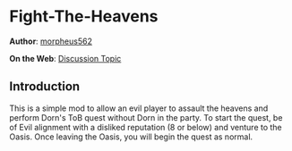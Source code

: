 # Fight-The-Heavens

**Author**: [morpheus562](https://www.gibberlings3.net/profile/11591-morpheus562/)

**On the Web**: [Discussion Topic](https://www.gibberlings3.net/forums/topic/37225-fight-the-heavens/)

## Introduction

This is a simple mod to allow an evil player to assault the heavens and perform Dorn's ToB quest without Dorn in the party. To start the quest, be of Evil alignment with a disliked reputation (8 or below) and venture to the Oasis. Once leaving the Oasis, you will begin the quest as normal.
